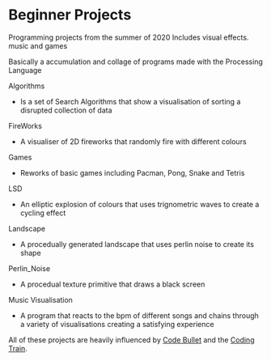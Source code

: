 # Beginner Projects
Programming projects from the summer of 2020
Includes visual effects. music and games

Basically a accumulation and collage of programs made with the Processing Language 

Algorithms 
- Is a set of Search Algorithms that show a visualisation of sorting a disrupted collection of data

FireWorks
- A visualiser of 2D fireworks that randomly fire with different colours

Games
- Reworks of basic games including Pacman, Pong, Snake and Tetris 

LSD
- An elliptic explosion of colours that uses trignometric waves to create a cycling effect

Landscape
- A procedually generated landscape that uses perlin noise to create its shape

Perlin_Noise
- A procedual texture primitive that draws a black screen 

Music Visualisation
- A program that reacts to the bpm of different songs and chains through a variety of visualisations creating a satisfying experience


All of these projects are heavily influenced by [Code Bullet](https://github.com/Code-Bullet) and the [Coding Train](https://github.com/CodingTrain). 
